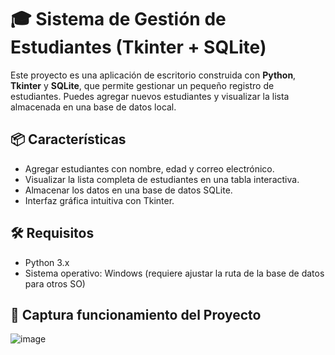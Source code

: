 # 🎓 Sistema de Gestión de Estudiantes (Tkinter + SQLite)

Este proyecto es una aplicación de escritorio construida con **Python**, **Tkinter** y **SQLite**, que permite gestionar un pequeño registro de estudiantes. Puedes agregar nuevos estudiantes y visualizar la lista almacenada en una base de datos local.

## 📦 Características

- Agregar estudiantes con nombre, edad y correo electrónico.
- Visualizar la lista completa de estudiantes en una tabla interactiva.
- Almacenar los datos en una base de datos SQLite.
- Interfaz gráfica intuitiva con Tkinter.

## 🛠️ Requisitos

- Python 3.x
- Sistema operativo: Windows (requiere ajustar la ruta de la base de datos para otros SO)

## 📁 Captura funcionamiento del Proyecto
![image](https://github.com/user-attachments/assets/76b046de-3a75-4099-bda3-4e4f1d563d38)



